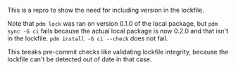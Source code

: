 This is a repro to show the need for including version in the lockfile.

Note that `pdm lock` was ran on version 0.1.0 of the local package,
but `pdm sync -G ci` fails because the actual local package is now
0.2.0 and that isn't in the lockfile. `pdm install -G ci --check` does
not fail.

This breaks pre-commit checks like validating lockfile integrity,
because the lockfile can't be detected out of date in that case.
